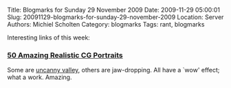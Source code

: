 Title: Blogmarks for Sunday 29 November 2009
Date: 2009-11-29 05:00:01
Slug: 20091129-blogmarks-for-sunday-29-november-2009
Location: Server
Authors: Michiel Scholten
Category: blogmarks
Tags: rant, blogmarks

<p>Interesting links of this week:</p>
<h3><a href="http://www.noupe.com/inspiration/50-amazing-realistic-cg-portraits.html">50 Amazing Realistic CG Portraits</a></h3>
<p>Some are <a href="http://en.wikipedia.org/wiki/Uncanny_valley">uncanny valley</a>, others are jaw-dropping. All have a `wow' effect; what a work. Amazing.</p>
